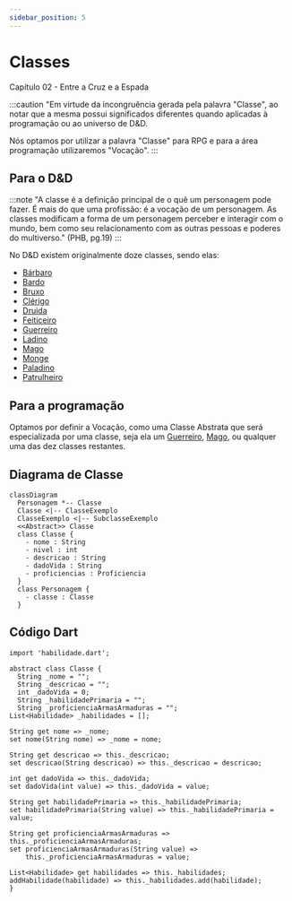 ```yaml
---
sidebar_position: 5
---
```

# Classes
Capítulo 02 - Entre a Cruz e a Espada

:::caution
"Em virtude da incongruência gerada pela palavra "Classe", ao notar que a mesma possui significados diferentes quando aplicadas à programação ou ao universo de D&D.

Nós optamos por utilizar a palavra "Classe" para RPG e para a área programação utilizaremos "Vocação".
:::

## Para o D&D
:::note
"A classe é a definição principal de o quê um personagem pode fazer. É mais do que uma profissão: é a vocação de um personagem. As classes modificam a forma de um personagem perceber e interagir com o mundo, bem como seu relacionamento com as outras pessoas e poderes do multiverso." (PHB, pg.19)
:::

No D&D existem originalmente doze classes, sendo elas:

- [Bárbaro](/docs/generator/Classe/barbaro)
- [Bardo](/docs/generator/Classe/bardo)
- [Bruxo](/docs/generator/Classe/bruxo)
- [Clérigo](/docs/generator/Classe/clerigo)
- [Druida](/docs/generator/Classe/druida)
- [Feiticeiro](/docs/generator/Classe/feiticeiro)
- [Guerreiro](/docs/generator/Classe/guerreiro)
- [Ladino](/docs/generator/Classe/ladino)
- [Mago](/docs/generator/Classe/mago)
- [Monge](/docs/generator/Classe/monge)
- [Paladino](/docs/generator/Classe/paladino)
- [Patrulheiro](/docs/generator/Classe/patrulheiro)

## Para a programação
Optamos por definir a Vocação, como uma Classe Abstrata que será especializada por uma classe, seja ela um [Guerreiro](/docs/generator/Classe/guerreiro), [Mago](/docs/generator/Classe/mago), ou qualquer uma das dez classes restantes.

## Diagrama de Classe
```mermaid
classDiagram
  Personagem *-- Classe
  Classe <|-- ClasseExemplo
  ClasseExemplo <|-- SubclasseExemplo
  <<Abstract>> Classe
  class Classe {
    - nome : String
    - nivel : int
    - descricao : String
    - dadoVida : String
    - proficiencias : Proficiencia
  }
  class Personagem {
    - classe : Classe
  }
```

## Código Dart
    import 'habilidade.dart';

    abstract class Classe {
      String _nome = "";
      String _descricao = "";
      int _dadoVida = 0;
      String _habilidadePrimaria = "";
      String _proficienciaArmasArmaduras = "";
    List<Habilidade> _habilidades = [];

    String get nome => _nome;
    set nome(String nome) => _nome = nome;

    String get descricao => this._descricao;
    set descricao(String descricao) => this._descricao = descricao;

    int get dadoVida => this._dadoVida;
    set dadoVida(int value) => this._dadoVida = value;

    String get habilidadePrimaria => this._habilidadePrimaria;
    set habilidadePrimaria(String value) => this._habilidadePrimaria = value;

    String get proficienciaArmasArmaduras => this._proficienciaArmasArmaduras;
    set proficienciaArmasArmaduras(String value) =>
        this._proficienciaArmasArmaduras = value;

    List<Habilidade> get habilidades => this._habilidades;
    addHabilidade(habilidade) => this._habilidades.add(habilidade);
    }